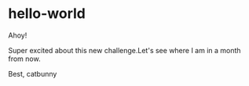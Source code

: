 # hello-world

Ahoy!

Super excited about this new challenge.Let's see where I am in a month from now.

Best,
catbunny
